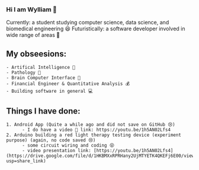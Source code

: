 ### Hi I am Wylliam 🍪

Currently: a student studying computer science, data science, and biomedical engineering 😆
Futuristically: a software developer involved in wide range of areas 🤣 

## My obseesions:
    - Artifical Intelligence 🤖
    - Pathology 🦠
    - Brain Computer Interface 🧬
    - Financial Engineer & Quantitative Analysis 💰
    - Building software in general 💻

## Things I have done:
    1. Android App (Quite a while ago and did not save on GitHub 😢)
          - I do have a video 🤭 link: https://youtu.be/1h5AN02Lfs4
    2. Arduino building a red light therapy testing device (experiment purpose) (again, no code saved 😢)
          - some circuit wiring and coding 😝
          - video presentation link: [https://youtu.be/1h5AN02Lfs4](https://drive.google.com/file/d/1HKBMXxRPRHany2UjMTYETK4QKEFj6E00/view?usp=share_link)


<!--
**WyllCCLIAM/WyllCCLIAM** is a ✨ _special_ ✨ repository because its `README.md` (this file) appears on your GitHub profile.

Here are some ideas to get you started:

- 🔭 I’m currently working on ...
- 🌱 I’m currently learning ...
- 👯 I’m looking to collaborate on ...
- 🤔 I’m looking for help with ...
- 💬 Ask me about ...
- 📫 How to reach me: ...
- 😄 Pronouns: ...
- ⚡ Fun fact: ...
-->
